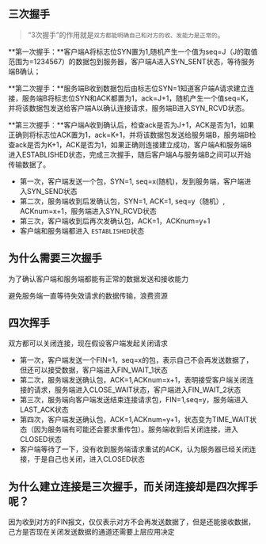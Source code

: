## 三次握手

> “3次握手”的作用就是`双方都能明确自己和对方的收、发能力是正常的`。

**第一次握手：**客户端A将标志位SYN置为1,随机产生一个值为seq=J（J的取值范围为=1234567）的数据包到服务器，客户端A进入SYN_SENT状态，等待服务端B确认；

**第二次握手：**服务端B收到数据包后由标志位SYN=1知道客户端A请求建立连接，服务端B将标志位SYN和ACK都置为1，ack=J+1，随机产生一个值seq=K，并将该数据包发送给客户端A以确认连接请求，服务端B进入SYN_RCVD状态。

**第三次握手：**客户端A收到确认后，检查ack是否为J+1，ACK是否为1，如果正确则将标志位ACK置为1，ack=K+1，并将该数据包发送给服务端B，服务端B检查ack是否为K+1，ACK是否为1，如果正确则连接建立成功，客户端A和服务端B进入ESTABLISHED状态，完成三次握手，随后客户端A与服务端B之间可以开始传输数据了。

- 第一次，客户端发送一个包，SYN=1, seq=x(随机)，发到服务端，客户端进入SYN_SEND状态
- 第二次，服务端收到后发确认包，SYN=1, ACK=1, seq=y（随机）, ACKnum=x+1，服务端进入SYN_RCVD状态
- 第三次，客户端收到后再次发确认包，ACK=1，ACKnum=y+1
- 客户端和服务端都进入 `ESTABLISHED`状态

## 为什么需要三次握手

为了确认客户端和服务端都能有正常的数据发送和接收能力

避免服务端一直等待失效请求的数据传输，浪费资源

## 四次挥手

双方都可以关闭连接，现在假设客户端发起关闭请求

- 第一次，客户端发送一个FIN=1，seq=x的包，表示自己不会再发送数据了，但还可以接受数据，客户端进入FIN_WAIT_1状态
- 第二次，服务端发送确认包，ACK=1,ACKnum=x+1，表明接受客户端关闭连接的请求，服务端进入CLOSE_WAIT状态，客户端进入FIN_WAIT_2状态
- 第三次，服务端向客户端发送结束连接请求包，FIN=1,seq=y，服务端进入LAST_ACK状态
- 第四次，客户端发送确认包，ACK=1,ACKnum=y+1，状态变为TIME_WAIT状态（因为服务端有可能还会要求重传包）。服务端收到后关闭连接，进入CLOSED状态
- 客户端等待了一下，没有收到服务端请求重试的ACK，认为服务器已经关闭连接，于是自己也关闭，进入CLOSED状态

## 为什么建立连接是三次握手，而关闭连接却是四次挥手呢？

因为收到对方的FIN报文，仅仅表示对方不会再发送数据了，但是还能接收数据，己方是否现在关闭发送数据的通道还需要上层应用决定